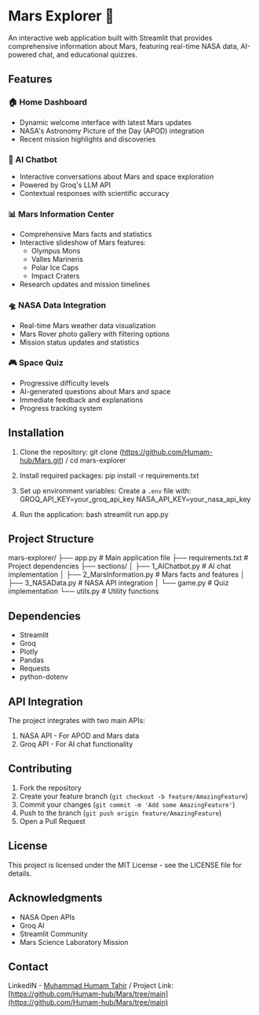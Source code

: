 # Mars Explorer 🚀

An interactive web application built with Streamlit that provides comprehensive information about Mars, featuring real-time NASA data, AI-powered chat, and educational quizzes.

## Features

### 🏠 Home Dashboard
- Dynamic welcome interface with latest Mars updates
- NASA's Astronomy Picture of the Day (APOD) integration
- Recent mission highlights and discoveries

### 🤖 AI Chatbot
- Interactive conversations about Mars and space exploration
- Powered by Groq's LLM API
- Contextual responses with scientific accuracy

### 📊 Mars Information Center
- Comprehensive Mars facts and statistics
- Interactive slideshow of Mars features:
  - Olympus Mons
  - Valles Marineris
  - Polar Ice Caps
  - Impact Craters
- Research updates and mission timelines

### 🛸 NASA Data Integration
- Real-time Mars weather data visualization
- Mars Rover photo gallery with filtering options
- Mission status updates and statistics

### 🎮 Space Quiz
- Progressive difficulty levels
- AI-generated questions about Mars and space
- Immediate feedback and explanations
- Progress tracking system

## Installation

1. Clone the repository:
git clone (https://github.com/Humam-hub/Mars.git) /
cd mars-explorer

2. Install required packages:
pip install -r requirements.txt

3. Set up environment variables:
Create a `.env` file with:
GROQ_API_KEY=your_groq_api_key
NASA_API_KEY=your_nasa_api_key

4. Run the application:
bash
streamlit run app.py

## Project Structure
mars-explorer/
├── app.py # Main application file
├── requirements.txt # Project dependencies
├── sections/
│ ├── 1_AIChatbot.py # AI chat implementation
│ ├── 2_MarsInformation.py # Mars facts and features
│ ├── 3_NASAData.py # NASA API integration
│ └── game.py # Quiz implementation
└── utils.py # Utility functions

## Dependencies

- Streamlit
- Groq
- Plotly
- Pandas
- Requests
- python-dotenv

## API Integration

The project integrates with two main APIs:
1. NASA API - For APOD and Mars data
2. Groq API - For AI chat functionality

## Contributing

1. Fork the repository
2. Create your feature branch (`git checkout -b feature/AmazingFeature`)
3. Commit your changes (`git commit -m 'Add some AmazingFeature'`)
4. Push to the branch (`git push origin feature/AmazingFeature`)
5. Open a Pull Request

## License

This project is licensed under the MIT License - see the LICENSE file for details.

## Acknowledgments

- NASA Open APIs
- Groq AI
- Streamlit Community
- Mars Science Laboratory Mission

## Contact

LinkedIN - [Muhammad Humam Tahir](https://www.linkedin.com/in/muhammad-humam-tahir-470267178/) / 
Project Link: [https://github.com/Humam-hub/Mars/tree/main](https://github.com/Humam-hub/Mars/tree/main)
